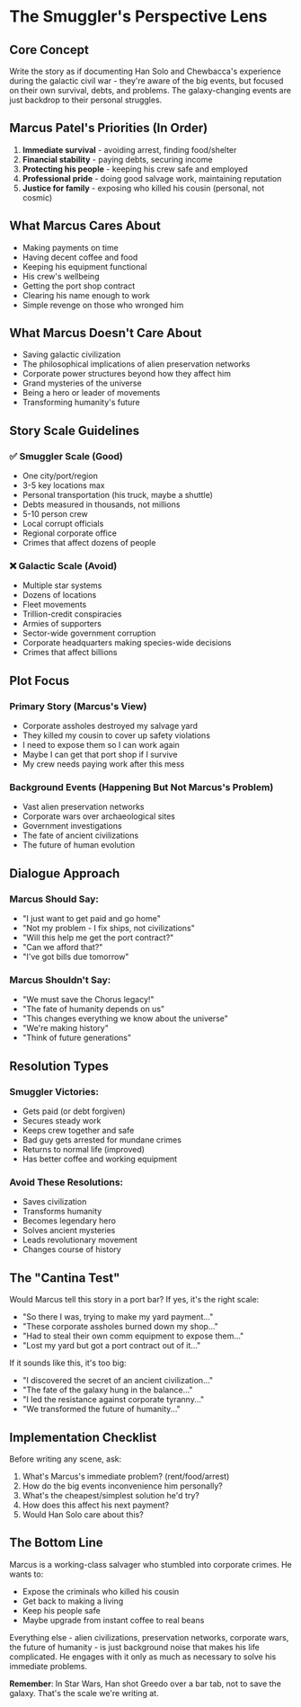 # The Smuggler's Perspective Lens

## Core Concept
Write the story as if documenting Han Solo and Chewbacca's experience during the galactic civil war - they're aware of the big events, but focused on their own survival, debts, and problems. The galaxy-changing events are just backdrop to their personal struggles.

## Marcus Patel's Priorities (In Order)
1. **Immediate survival** - avoiding arrest, finding food/shelter
2. **Financial stability** - paying debts, securing income
3. **Protecting his people** - keeping his crew safe and employed
4. **Professional pride** - doing good salvage work, maintaining reputation
5. **Justice for family** - exposing who killed his cousin (personal, not cosmic)

## What Marcus Cares About
- Making payments on time
- Having decent coffee and food
- Keeping his equipment functional
- His crew's wellbeing
- Getting the port shop contract
- Clearing his name enough to work
- Simple revenge on those who wronged him

## What Marcus Doesn't Care About
- Saving galactic civilization
- The philosophical implications of alien preservation networks
- Corporate power structures beyond how they affect him
- Grand mysteries of the universe
- Being a hero or leader of movements
- Transforming humanity's future

## Story Scale Guidelines

### ✅ Smuggler Scale (Good)
- One city/port/region
- 3-5 key locations max
- Personal transportation (his truck, maybe a shuttle)
- Debts measured in thousands, not millions
- 5-10 person crew
- Local corrupt officials
- Regional corporate office
- Crimes that affect dozens of people

### ❌ Galactic Scale (Avoid)
- Multiple star systems
- Dozens of locations
- Fleet movements
- Trillion-credit conspiracies
- Armies of supporters
- Sector-wide government corruption
- Corporate headquarters making species-wide decisions
- Crimes that affect billions

## Plot Focus

### Primary Story (Marcus's View)
- Corporate assholes destroyed my salvage yard
- They killed my cousin to cover up safety violations
- I need to expose them so I can work again
- Maybe I can get that port shop if I survive
- My crew needs paying work after this mess

### Background Events (Happening But Not Marcus's Problem)
- Vast alien preservation networks
- Corporate wars over archaeological sites
- Government investigations
- The fate of ancient civilizations
- The future of human evolution

## Dialogue Approach

### Marcus Should Say:
- "I just want to get paid and go home"
- "Not my problem - I fix ships, not civilizations"
- "Will this help me get the port contract?"
- "Can we afford that?"
- "I've got bills due tomorrow"

### Marcus Shouldn't Say:
- "We must save the Chorus legacy!"
- "The fate of humanity depends on us"
- "This changes everything we know about the universe"
- "We're making history"
- "Think of future generations"

## Resolution Types

### Smuggler Victories:
- Gets paid (or debt forgiven)
- Secures steady work
- Keeps crew together and safe
- Bad guy gets arrested for mundane crimes
- Returns to normal life (improved)
- Has better coffee and working equipment

### Avoid These Resolutions:
- Saves civilization
- Transforms humanity
- Becomes legendary hero
- Solves ancient mysteries
- Leads revolutionary movement
- Changes course of history

## The "Cantina Test"

Would Marcus tell this story in a port bar? If yes, it's the right scale:
- "So there I was, trying to make my yard payment..."
- "These corporate assholes burned down my shop..."
- "Had to steal their own comm equipment to expose them..."
- "Lost my yard but got a port contract out of it..."

If it sounds like this, it's too big:
- "I discovered the secret of an ancient civilization..."
- "The fate of the galaxy hung in the balance..."
- "I led the resistance against corporate tyranny..."
- "We transformed the future of humanity..."

## Implementation Checklist

Before writing any scene, ask:
1. What's Marcus's immediate problem? (rent/food/arrest)
2. How do the big events inconvenience him personally?
3. What's the cheapest/simplest solution he'd try?
4. How does this affect his next payment?
5. Would Han Solo care about this?

## The Bottom Line

Marcus is a working-class salvager who stumbled into corporate crimes. He wants to:
- Expose the criminals who killed his cousin
- Get back to making a living
- Keep his people safe
- Maybe upgrade from instant coffee to real beans

Everything else - alien civilizations, preservation networks, corporate wars, the future of humanity - is just background noise that makes his life complicated. He engages with it only as much as necessary to solve his immediate problems.

**Remember**: In Star Wars, Han shot Greedo over a bar tab, not to save the galaxy. That's the scale we're writing at.